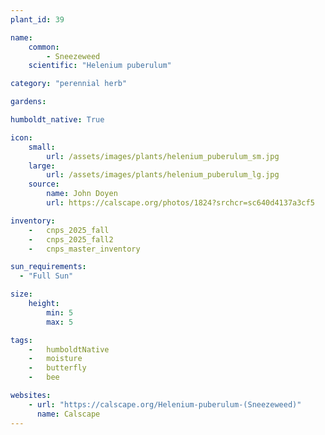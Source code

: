 ```yaml
---
plant_id: 39

name: 
    common: 
        - Sneezeweed
    scientific: "Helenium puberulum"  

category: "perennial herb"

gardens: 

humboldt_native: True

icon: 
    small: 
        url: /assets/images/plants/helenium_puberulum_sm.jpg 
    large: 
        url: /assets/images/plants/helenium_puberulum_lg.jpg 
    source: 
        name: John Doyen 
        url: https://calscape.org/photos/1824?srchcr=sc640d4137a3cf5 

inventory: 
    -   cnps_2025_fall
    -   cnps_2025_fall2
    -   cnps_master_inventory

sun_requirements:
  - "Full Sun"

size:
    height: 
        min: 5
        max: 5

tags:  
    -   humboldtNative
    -   moisture
    -   butterfly
    -   bee

websites: 
    - url: "https://calscape.org/Helenium-puberulum-(Sneezeweed)"
      name: Calscape
---
```


